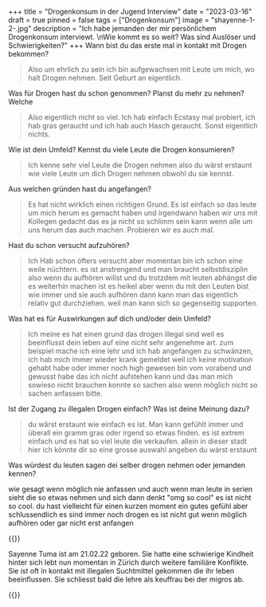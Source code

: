 +++
title = "Drogenkonsum in der Jugend Interview"
date = "2023-03-16"
draft = true
pinned = false
tags = ["Drogenkonsum"]
image = "shayenne-1-2-.jpg"
description = "Ich habe jemanden der mir persönlichem Drogenkonsum interviewt. \nWie kommt es so weit? Was sind Auslöser und Schwierigkeiten?"
+++
Wann bist du das erste mal in kontakt mit Drogen bekommen?

> Also um ehrlich zu sein ich bin aufgewachsen mit Leute um mich, wo halt Drogen nehmen. Seit Geburt an eigentlich.

Was für Drogen hast du schon genommen? Planst du mehr zu nehmen? Welche

> Also eigentlich nicht so viel. Ich hab einfach Ecstasy mal probiert, ich hab gras geraucht und ich hab auch Hasch geraucht. Sonst eigentlich nichts.

Wie ist dein Umfeld? Kennst du viele Leute die Drogen konsumieren?

> Ich kenne sehr viel Leute die Drogen nehmen also du wärst erstaunt wie viele Leute um dich Drogen nehmen obwohl du sie kennst.

Aus welchen gründen hast du angefangen?

> Es hat nicht wirklich einen richtigen Grund. Es ist einfach so das leute um mich herum es gemacht haben und irgendwann haben wir uns mit Kollegen gedacht das es ja nicht so schlimm sein kann wenn alle um uns herum das auch machen. Probieren wir es auch mal.

Hast du schon versucht aufzuhören?

> Ich Hab schon öfters versucht aber momentan bin ich schon eine weile nüchtern. es ist anstrengend und man braucht selbstdisziplin also wenn du aufhören willst und du trotzdem mit leuten abhängst die es weiterhin machen ist es heikel aber wenn du mit den Leuten bist wie immer und sie auch aufhören dann kann man das eigentlich relativ gut durchziehen. weil man kann sich so gegenseitig supporten.

Was hat es für Auswirkungen auf dich und/oder dein Umfeld?

> Ich meine es hat einen grund das drogen illegal sind weil es beeinflusst dein leben auf eine nicht sehr angenehme art. zum beispiel mache ich eine lehr und ich hab angefangen zu schwänzen, ich hab mich immer wieder krank gemeldet weil ich keine motivation gehabt habe oder immer noch high gewesen bin vom vorabend und gewusst habe das ich nicht aufstehen kann und das man mich sowieso nicht brauchen konnte so sachen also wenn möglich nicht so sachen anfassen bitte.

Ist der Zugang zu illegalen Drogen einfach? Was ist deine Meinung dazu?

> du wärst erstaunt wie einfach es ist. Man kann gefühlt immer und überall ein gramm gras oder irgend so etwas finden. es ist extrem einfach und es hat so viel leute die verkaufen. allein in dieser stadt hier ich könnte dir so eine grosse auswahl angeben du wärst erstaunt

Was würdest du leuten sagen dei selber drogen nehmen oder jemanden kennen?

wie gesagt wenn möglich nie anfassen und auch wenn man leute in serien sieht die so etwas nehmen und sich dann denkt "omg so cool" es ist nicht so cool. du hast vielleicht für einen kurzen moment ein gutes gefühl aber schlussendlich es sind immer noch drogen es ist nicht gut wenn möglich aufhören oder gar nicht erst anfangen 

{{<box>}}

Sayenne Tuma ist am 21.02.22 geboren. Sie hatte eine schwierige Kindheit hinter sich lebt nun momentan in Zürich durch weitere familiäre Konflikte. Sie ist oft in kontakt mit illegalen Suchtmittel gekommen die ihr leben beeinflussen. Sie schliesst bald die lehre als keuffrau bei der migros ab. 

{{<box>}}